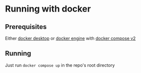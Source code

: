 # Running with docker

## Prerequisites

Either [docker desktop](https://www.docker.com/products/docker-desktop) or [docker engine](https://docs.docker.com/engine/install/) with [docker compose v2](https://docs.docker.com/compose/cli-command/#installing-compose-v2)

## Running

Just run `docker compose up` in the repo's root directory
